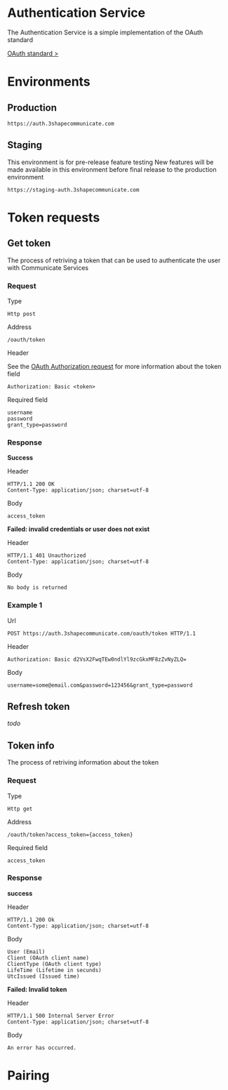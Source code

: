 # Authentication Service


The Authentication Service is a simple implementation of the OAuth standard

[OAuth standard >][OAuth standard page]

# Environments


## Production 
```
https://auth.3shapecommunicate.com
```

## Staging
This environment is for pre-release feature testing 
New features will be made available in this environment before final release to the production environment 

``` 
https://staging-auth.3shapecommunicate.com
```


# Token requests

## Get token
The process of retriving a token that can be used to authenticate the user with Communicate Services

### Request 

Type
```
Http post
```

Address
```
/oauth/token
```

Header

See the [OAuth Authorization request][OAuth Authorization Request] for more information about the token field 

```
Authorization: Basic <token>
```

Required field
```
username
password
grant_type=password
```

### Response
**Success**

Header
```
HTTP/1.1 200 OK
Content-Type: application/json; charset=utf-8
```

Body
```
access_token
```


**Failed: invalid credentials or user does not exist**

Header
```
HTTP/1.1 401 Unauthorized
Content-Type: application/json; charset=utf-8
```

Body
```
No body is returned
```

### Example 1
Url
```
POST https://auth.3shapecommunicate.com/oauth/token HTTP/1.1
```

Header
```
Authorization: Basic d2VsX2FwqTEw0ndlYl9zcGkxMF8zZvNyZLQ=
```

Body
```
username=some@email.com&password=123456&grant_type=password
```

## Refresh token
_todo_

## Token info
The process of retriving information about the token

### Request 

Type
```
Http get
```

Address
```
/oauth/token?access_token={access_token}
```

Required field
```
access_token
```

### Response

**success**

Header
```
HTTP/1.1 200 Ok
Content-Type: application/json; charset=utf-8
```

Body
```
User (Email)
Client (OAuth client name)
ClientType (OAuth client type)
LifeTime (Lifetime in secunds)
UtcIssued (Issued time)
```


**Failed: Invalid token**

Header
```
HTTP/1.1 500 Internal Server Error
Content-Type: application/json; charset=utf-8
```

Body
```
An error has occurred.
```

# Pairing 


[OAuth standard page]: http://oauth.net/2/
[OAuth Authorization Request]: http://tools.ietf.org/html/rfc6750#section-2.1

